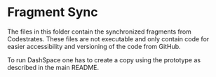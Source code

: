 # Fragment Sync

The files in this folder contain the synchronized fragments from Codestrates. These files are not executable and only contain code for easier accessibility and versioning of the code from GitHub.

To run DashSpace one has to create a copy using the prototype as described in the main README.
